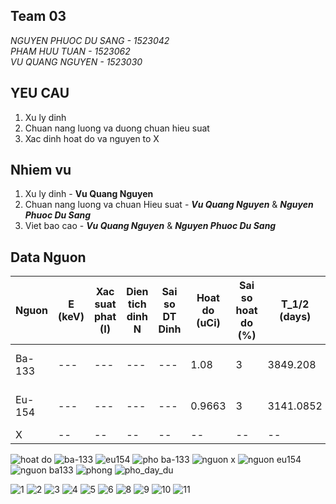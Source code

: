 

## Team 03
_NGUYEN PHUOC DU SANG - 1523042_\
_PHAM HUU TUAN - 1523062_\
_VU QUANG NGUYEN - 1523030_
## YEU CAU
1. Xu ly dinh
2. Chuan nang luong va duong chuan hieu suat
3. Xac dinh hoat do va nguyen to X
## Nhiem vu
1. Xu ly dinh - **Vu Quang Nguyen** 
2. Chuan nang luong va chuan Hieu suat  - _**Vu Quang Nguyen**_ & _**Nguyen Phuoc Du Sang**_
3. Viet bao cao - _**Vu Quang Nguyen**_ & _**Nguyen Phuoc Du Sang**_
## Data Nguon
| Nguon |E (keV)| Xac suat phat (I) |Dien tich dinh N|Sai so DT Dinh| Hoat do (uCi) | Sai so hoat do (%) | T_1/2 (days) |Ngay Sx |Hieu suat ghi|Sai so hieu suat ghi|
---|---|---|---|---|---|---|---|---|---|---|
Ba-133|---|---|---|---|1.08	|	3	|3849.208	|15-May-13|---|---
Eu-154|---|---|---|---|0.9663|	3|	3141.0852|	1-Dec-13|---|---
X|--|--|--|--|--|--|--|--|--|--

![hoat do](https://user-images.githubusercontent.com/36990033/39672449-690acfe6-5154-11e8-89bc-bab2773973ae.JPG)
![ba-133](https://user-images.githubusercontent.com/36990033/39678958-da1bf504-51c0-11e8-8c43-c4078ff230f2.png)
![eu154](https://user-images.githubusercontent.com/36990033/39678959-da50240a-51c0-11e8-9469-61c62a904d61.png)
![pho ba-133](https://user-images.githubusercontent.com/36990033/39678960-da81da40-51c0-11e8-84b5-0dd7e6395046.png)
![nguon x](https://user-images.githubusercontent.com/36990033/39678961-dab4caea-51c0-11e8-9d9d-c0fd7528a9f7.png)
![nguon eu154](https://user-images.githubusercontent.com/36990033/39678962-dae6b8ca-51c0-11e8-9466-9d979f5128ca.png)
![nguon ba133](https://user-images.githubusercontent.com/36990033/39678963-db1b0c56-51c0-11e8-98db-d6972f86bdfc.png)
![phong](https://user-images.githubusercontent.com/36990033/39678964-db4bae06-51c0-11e8-8431-d6f8e2116313.png)
![pho_day_du](https://user-images.githubusercontent.com/36990033/39679353-79365c2e-51c6-11e8-87f4-d16a4c0e2cb5.jpg)

![1](https://user-images.githubusercontent.com/36990033/39751650-fe65fb8a-52e2-11e8-81fa-555c27c36e88.JPG)
![2](https://user-images.githubusercontent.com/36990033/39751652-feb684e2-52e2-11e8-9954-e31a06643b04.JPG)
![3](https://user-images.githubusercontent.com/36990033/39751654-fef2cec0-52e2-11e8-8840-45532fa4a94b.JPG)
![4](https://user-images.githubusercontent.com/36990033/39751655-ff391f92-52e2-11e8-8125-687e6e060d21.JPG)
![5](https://user-images.githubusercontent.com/36990033/39751656-ff75e382-52e2-11e8-88d4-b0c6228954d7.JPG)
![6](https://user-images.githubusercontent.com/36990033/39751657-ffba1d72-52e2-11e8-9894-c2e4ef0818ae.JPG)
![8](https://user-images.githubusercontent.com/36990033/39751658-00030d5c-52e3-11e8-8515-b14d4b342235.JPG)
![9](https://user-images.githubusercontent.com/36990033/39751660-003ecd60-52e3-11e8-8d3e-4bd1180ca2a3.JPG)
![10](https://user-images.githubusercontent.com/36990033/39751648-fded9cee-52e2-11e8-9055-6d55890ee35c.JPG)
![11](https://user-images.githubusercontent.com/36990033/39751649-fe294fdc-52e2-11e8-84af-a212e0eabf62.JPG)
